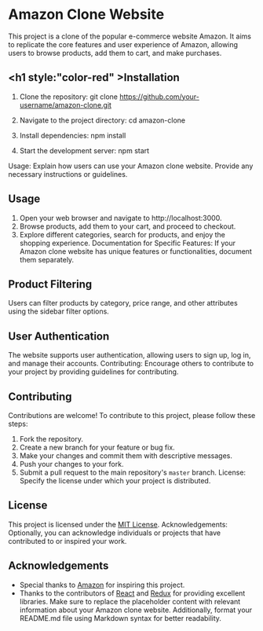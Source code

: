 
# Amazon Clone Website

This project is a clone of the popular e-commerce website Amazon. It aims to replicate the core features and user experience of Amazon, allowing users to browse products, add them to cart, and make purchases.

## <h1 style:"color-red" >Installation </h1>

1. Clone the repository:
    git clone https://github.com/your-username/amazon-clone.git 
2. Navigate to the project directory:
    cd amazon-clone   
3. Install dependencies:
   npm install
   
4. Start the development server:
npm start

Usage: Explain how users can use your Amazon clone website. Provide any necessary instructions or guidelines.

## Usage

1. Open your web browser and navigate to http://localhost:3000.
2. Browse products, add them to your cart, and proceed to checkout.
3. Explore different categories, search for products, and enjoy the shopping experience.
Documentation for Specific Features: If your Amazon clone website has unique features or functionalities, document them separately.

## Product Filtering

Users can filter products by category, price range, and other attributes using the sidebar filter options.

## User Authentication

The website supports user authentication, allowing users to sign up, log in, and manage their accounts.
Contributing: Encourage others to contribute to your project by providing guidelines for contributing.

## Contributing

Contributions are welcome! To contribute to this project, please follow these steps:

1. Fork the repository.
2. Create a new branch for your feature or bug fix.
3. Make your changes and commit them with descriptive messages.
4. Push your changes to your fork.
5. Submit a pull request to the main repository's `master` branch.
License: Specify the license under which your project is distributed.

## License

This project is licensed under the [MIT License](LICENSE).
Acknowledgements: Optionally, you can acknowledge individuals or projects that have contributed to or inspired your work.

## Acknowledgements

- Special thanks to [Amazon](https://www.amazon.com) for inspiring this project.
- Thanks to the contributors of [React](https://reactjs.org) and [Redux](https://redux.js.org) for providing excellent libraries.
Make sure to replace the placeholder content with relevant information about your Amazon clone website. Additionally, format your README.md file using Markdown syntax for better readability.
